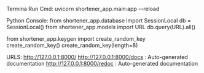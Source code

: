 Termina Run Cmd:
uvicorn shortener_app.main:app --reload

Python Console:
from shortener_app.database import SessionLocal
db = SessionLocal()
from shortener_app.models import URL 
db.query(URL).all()

from shortener_app.keygen import create_random_key
create_random_key()
create_random_key(length=8)

URLS: 
http://127.0.0.1:8000/
http://127.0.0.1:8000/docs : Auto-generated documentation
http://127.0.0.1:8000/redoc : Auto-generated documentation